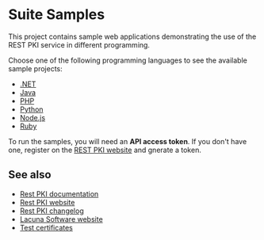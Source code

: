Suite Samples
=============

This project contains sample web applications demonstrating the use of the REST PKI service in
different programming.

Choose one of the following programming languages to see the available sample projects:

* [.NET](dotnet/)
* [Java](java/)
* [PHP](php/)
* [Python](python/)
* [Node.js](nodejs/)
* [Ruby](ruby/)

To run the samples, you will need an **API access token**. If you don't have one, register on the
[REST PKI website](https://pki.rest/) and gnerate a token.

See also
--------

* [Rest PKI documentation](https://docs.lacunasoftware.com/articles/rest-pki/)
* [Rest PKI website](https://pki.rest/)
* [Rest PKI changelog](https://docs.lacunasoftware.com/en-us/articles/rest-pki/changelog)
* [Lacuna Software website](https://www.lacunasoftware.com/)
* [Test certificates](TestCertificates.md)